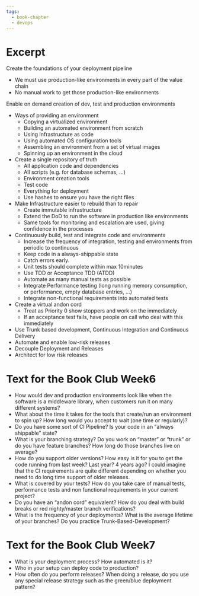 ```yaml
---
tags:
  - book-chapter
  - devops
---
```

# Excerpt

Create the foundations of your deployment pipeline

- We must use production-like environments in every part of the value chain
- No manual work to get those production-like environments

Enable on demand creation of dev, test and production environments

- Ways of providing an environment
    - Copying a virtualized environment
    - Building an automated environment from scratch
    - Using Infrastructure as code
    - Using automated OS configuration tools
    - Assembling an environment from a set of virtual images
    - Spinning up an environment in the cloud
- Create a single repository of truth
    - All application code and dependencies
    - All scripts (e.g. for database schemas, …)
    - Environment creation tools
    - Test code
    - Everything for deployment
    - Use hashes to ensure you have the right files
- Make Infrastructure easier to rebuild than to repair
    - Create immutable infrastructure
    - Extend the DoD to run the software in production like environments
    - Same tools for monitoring and escalation are used, giving confidence in the processes
- Continuously build, test and integrate code and environments
    - Increase the frequency of integration, testing and environments from periodic to continuous
    - Keep code in a always-shippable state
    - Catch errors early.
    - Unit tests should complete within max 10minutes
    - Use TDD or Acceptance TDD (ATDD)
    - Automate as many manual tests as possible
    - Integrate Performance testing (long running memory consumption, or performance, empty database entries, …)
    - Integrate non-functional requirements into automated tests
- Create a virtual andon cord
    - Treat as Priority 0 show stoppers and work on the immediately
    - If an acceptance test fails, have people on call who deal with this immediately
- Use Trunk based development, Continuous Integration and Continuous Delivery
- Automate and enable low-risk releases
- Decouple Deployment and Releases
- Architect for low risk releases

# Text for the Book Club Week6

- How would dev and production environments look like when the software is a middleware library, when customers run it on many different systems?
- What about the time it takes for the tools that create/run an environment to spin up? How long would you accept to wait (one time or regularly)?
- Do you have some sort of CI Pipeline? Is your code in an “always shippable” state?
- What is your branching strategy? Do you work on “master” or “trunk” or do you have feature branches? How long do those branches live on average?
- How do you support older versions? How easy is it for you to get the code running from last week? Last year? 4 years ago? I could imagine that the CI requirements are quite different depending on whether you need to do long time support of older releases.
- What is covered by your tests? How do you take care of manual tests, performance tests and non functional requirements in your current project?
- Do you have an “andon cord” equivalent? How do you deal with build breaks or red nighty/master branch verifications?
- What is the frequency of your deployments? What is the average lifetime of your branches? Do you practice Trunk-Based-Development?

# Text for the Book Club Week7

- What is your deployment process? How automated is it?
- Who in your setup can deploy code to production?
- How often do you perform releases? When doing a release, do you use any special release strategy such as the green/blue deployment pattern?

